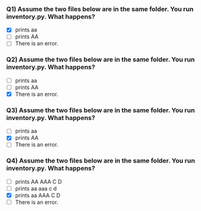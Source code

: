 ### Q1) Assume the two files below are in the same folder. You run inventory.py. What happens?

- [x] prints aa
- [ ] prints AA
- [ ] There is an error.

### Q2) Assume the two files below are in the same folder. You run inventory.py. What happens?

- [ ] prints aa
- [ ] prints AA
- [x] There is an error.

### Q3) Assume the two files below are in the same folder. You run inventory.py. What happens?

- [ ] prints aa
- [x] prints AA
- [ ] There is an error.

### Q4) Assume the two files below are in the same folder. You run inventory.py. What happens?

- [ ] prints AA AAA C D
- [ ] prints aa aaa c d
- [x] prints aa AAA C D
- [ ] There is an error.